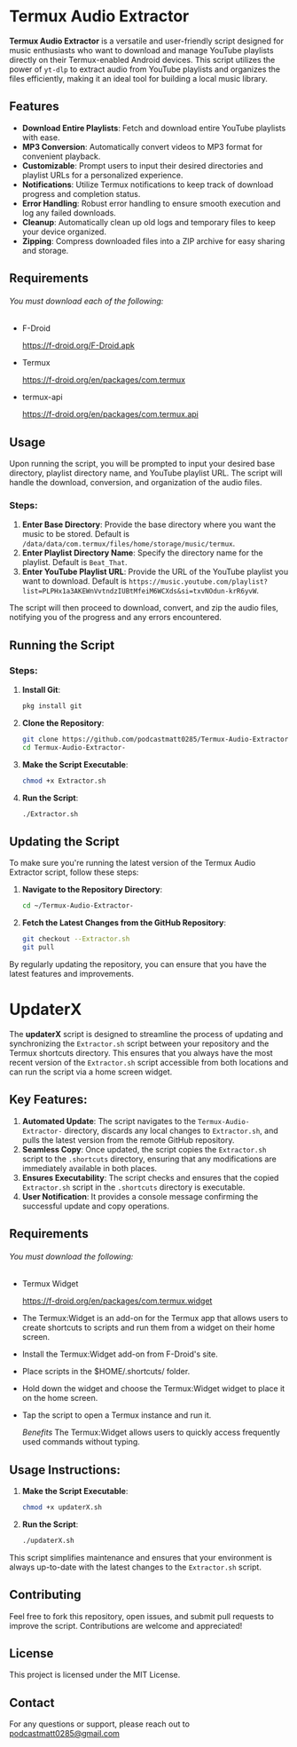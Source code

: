 # Termux Audio Extractor

**Termux Audio Extractor** is a versatile and user-friendly script designed for music enthusiasts who want to download and manage YouTube playlists directly on their Termux-enabled Android devices. This script utilizes the power of `yt-dlp` to extract audio from YouTube playlists and organizes the files efficiently, making it an ideal tool for building a local music library.

## Features

- **Download Entire Playlists**: Fetch and download entire YouTube playlists with ease.
- **MP3 Conversion**: Automatically convert videos to MP3 format for convenient playback.
- **Customizable**: Prompt users to input their desired directories and playlist URLs for a personalized experience.
- **Notifications**: Utilize Termux notifications to keep track of download progress and completion status.
- **Error Handling**: Robust error handling to ensure smooth execution and log any failed downloads.
- **Cleanup**: Automatically clean up old logs and temporary files to keep your device organized.
- **Zipping**: Compress downloaded files into a ZIP archive for easy sharing and storage.

## Requirements
###### You must download each of the following:

- F-Droid

  https://f-droid.org/F-Droid.apk

- Termux

   https://f-droid.org/en/packages/com.termux
  
- termux-api

   https://f-droid.org/en/packages/com.termux.api

## Usage

Upon running the script, you will be prompted to input your desired base directory, playlist directory name, and YouTube playlist URL. The script will handle the download, conversion, and organization of the audio files.

### Steps:

1. **Enter Base Directory**: Provide the base directory where you want the music to be stored. Default is `/data/data/com.termux/files/home/storage/music/termux`.
2. **Enter Playlist Directory Name**: Specify the directory name for the playlist. Default is `Beat_That`.
3. **Enter YouTube Playlist URL**: Provide the URL of the YouTube playlist you want to download. Default is `https://music.youtube.com/playlist?list=PLPHx1a3AKEWnVvtndzIUBtMfeiM6WCXds&si=txvNOdun-krR6yvW`.

The script will then proceed to download, convert, and zip the audio files, notifying you of the progress and any errors encountered.

## Running the Script

### Steps:

1. **Install Git**:
   ```sh
   pkg install git

3. **Clone the Repository**:
   ```sh
   git clone https://github.com/podcastmatt0285/Termux-Audio-Extractor-.git
   cd Termux-Audio-Extractor-

4. **Make the Script Executable**:
   ```sh
   chmod +x Extractor.sh

6. **Run the Script**:
   ```sh
   ./Extractor.sh

## Updating the Script

To make sure you're running the latest version of the Termux Audio Extractor script, follow these steps:

1. **Navigate to the Repository Directory**:
   ```sh
   cd ~/Termux-Audio-Extractor-
   ```

2. **Fetch the Latest Changes from the GitHub Repository**:
   ```sh
   git checkout --Extractor.sh
   git pull
   ```

By regularly updating the repository, you can ensure that you have the latest features and improvements.

# UpdaterX

The **updaterX** script is designed to streamline the process of updating and synchronizing the `Extractor.sh` script between your repository and the Termux shortcuts directory. This ensures that you always have the most recent version of the `Extractor.sh` script accessible from both locations and can run the script via a home screen widget.

## Key Features:
1. **Automated Update**: The script navigates to the `Termux-Audio-Extractor-` directory, discards any local changes to `Extractor.sh`, and pulls the latest version from the remote GitHub repository.
2. **Seamless Copy**: Once updated, the script copies the `Extractor.sh` script to the `.shortcuts` directory, ensuring that any modifications are immediately available in both places.
3. **Ensures Executability**: The script checks and ensures that the copied `Extractor.sh` script in the `.shortcuts` directory is executable.
4. **User Notification**: It provides a console message confirming the successful update and copy operations.

## Requirements
###### You must download the following:

- Termux Widget

  https://f-droid.org/en/packages/com.termux.widget
- The Termux:Widget is an add-on for the Termux app that allows users to create shortcuts to scripts and run them from a widget on their home screen.
- Install the Termux:Widget add-on from F-Droid's site.
- Place scripts in the $HOME/.shortcuts/ folder.
- Hold down the widget and choose the Termux:Widget widget to place it on the home screen.
- Tap the script to open a Termux instance and run it.

  *Benefits* The Termux:Widget allows users to quickly access frequently used commands without typing. 

## Usage Instructions:

1. **Make the Script Executable**:
   ```sh
   chmod +x updaterX.sh
   ```

2. **Run the Script**:
   ```sh
   ./updaterX.sh
   ```

This script simplifies maintenance and ensures that your environment is always up-to-date with the latest changes to the `Extractor.sh` script. 

## Contributing

Feel free to fork this repository, open issues, and submit pull requests to improve the script. Contributions are welcome and appreciated!

## License

This project is licensed under the MIT License.

## Contact

For any questions or support, please reach out to podcastmatt0285@gmail.com
